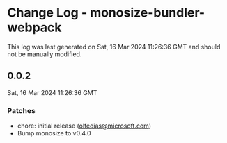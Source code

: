 # Change Log - monosize-bundler-webpack

This log was last generated on Sat, 16 Mar 2024 11:26:36 GMT and should not be manually modified.

<!-- Start content -->

## 0.0.2

Sat, 16 Mar 2024 11:26:36 GMT

### Patches

- chore: initial release (olfedias@microsoft.com)
- Bump monosize to v0.4.0
